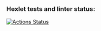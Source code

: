 ### Hexlet tests and linter status:
[![Actions Status](https://github.com/MuhutDil/python-project-50/actions/workflows/hexlet-check.yml/badge.svg)](https://github.com/MuhutDil/python-project-50/actions)